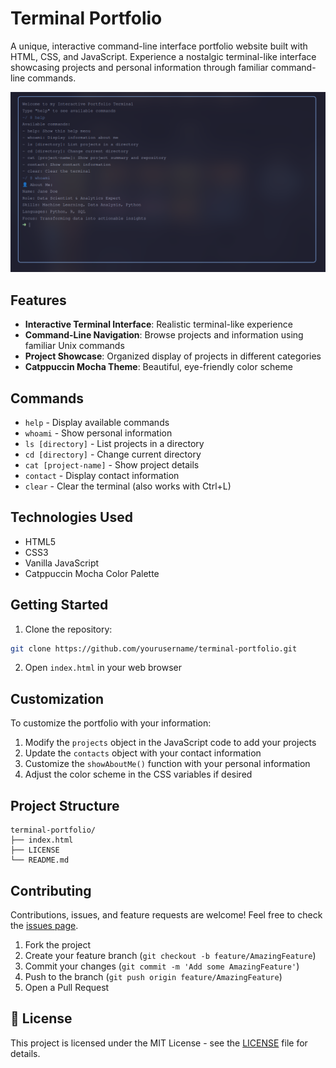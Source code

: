 # Terminal Portfolio

A unique, interactive command-line interface portfolio website built with HTML, CSS, and JavaScript. Experience a nostalgic terminal-like interface showcasing projects and personal information through familiar command-line commands.

![Terminal Portfolio Demo](demo-screenshot.png) <!-- You should add a screenshot of your project -->

## Features

- **Interactive Terminal Interface**: Realistic terminal-like experience
- **Command-Line Navigation**: Browse projects and information using familiar Unix commands
- **Project Showcase**: Organized display of projects in different categories
- **Catppuccin Mocha Theme**: Beautiful, eye-friendly color scheme

## Commands

- `help` - Display available commands
- `whoami` - Show personal information
- `ls [directory]` - List projects in a directory
- `cd [directory]` - Change current directory
- `cat [project-name]` - Show project details
- `contact` - Display contact information
- `clear` - Clear the terminal (also works with Ctrl+L)

## Technologies Used

- HTML5
- CSS3
- Vanilla JavaScript
- Catppuccin Mocha Color Palette

## Getting Started

1. Clone the repository:

```bash
git clone https://github.com/yourusername/terminal-portfolio.git
```

2. Open `index.html` in your web browser

## Customization

To customize the portfolio with your information:

1. Modify the `projects` object in the JavaScript code to add your projects
2. Update the `contacts` object with your contact information
3. Customize the `showAboutMe()` function with your personal information
4. Adjust the color scheme in the CSS variables if desired

## Project Structure

```
terminal-portfolio/
├── index.html
├── LICENSE
└── README.md
```

## Contributing

Contributions, issues, and feature requests are welcome! Feel free to check the [issues page](https://github.com/ratludu/terminal-portfolio/issues).

1. Fork the project
2. Create your feature branch (`git checkout -b feature/AmazingFeature`)
3. Commit your changes (`git commit -m 'Add some AmazingFeature'`)
4. Push to the branch (`git push origin feature/AmazingFeature`)
5. Open a Pull Request

## 📜 License

This project is licensed under the MIT License - see the [LICENSE](LICENSE) file for details.
